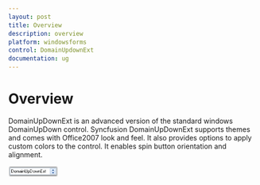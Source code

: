 ```yaml
---
layout: post
title: Overview
description: overview
platform: windowsforms
control: DomainUpdownExt 
documentation: ug
---
```

# Overview

DomainUpDownExt is an advanced version of the standard windows DomainUpDown control. Syncfusion DomainUpDownExt supports themes and comes with Office2007 look and feel. It also provides options to apply custom colors to the control. It enables spin button orientation and alignment.

![](DomainUpdownExt_images/Overview_img419.png)

